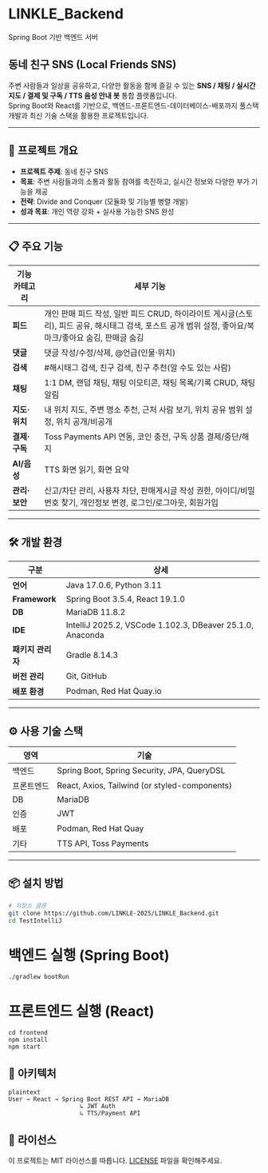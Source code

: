 # LINKLE_Backend
Spring Boot 기반 백엔드 서버

## 동네 친구 SNS (Local Friends SNS)

주변 사람들과 일상을 공유하고, 다양한 활동을 함께 즐길 수 있는 **SNS / 채팅 / 실시간 지도 / 결제 및 구독 / TTS 음성 안내 봇** 통합 플랫폼입니다.  
Spring Boot와 React를 기반으로, 백엔드-프론트엔드-데이터베이스-배포까지 풀스택 개발과 최신 기술 스택을 활용한 프로젝트입니다.

---

## 📌 프로젝트 개요

- **프로젝트 주제**: 동네 친구 SNS
- **목표**: 주변 사람들과의 소통과 활동 참여를 촉진하고, 실시간 정보와 다양한 부가 기능을 제공
- **전략**: Divide and Conquer (모듈화 및 기능별 병렬 개발)
- **성과 목표**: 개인 역량 강화 + 실사용 가능한 SNS 완성

---

## 📋 주요 기능

| 기능 카테고리 | 세부 기능 |
|--------------|----------|
| **피드** | 개인 판매 피드 작성, 일반 피드 CRUD, 하이라이트 게시글(스토리), 피드 공유, 해시태그 검색, 포스트 공개 범위 설정, 좋아요/북마크/좋아요 숨김, 판매글 숨김 |
| **댓글** | 댓글 작성/수정/삭제, @언급(인물·위치) |
| **검색** | #해시태그 검색, 친구 검색, 친구 추천(알 수도 있는 사람) |
| **채팅** | 1:1 DM, 랜덤 채팅, 채팅 이모티콘, 채팅 목록/기록 CRUD, 채팅 알림 |
| **지도·위치** | 내 위치 지도, 주변 명소 추천, 근처 사람 보기, 위치 공유 범위 설정, 위치 공개/비공개 |
| **결제·구독** | Toss Payments API 연동, 코인 충전, 구독 상품 결제/중단/해지 |
| **AI/음성** | TTS 화면 읽기, 화면 요약 |
| **관리·보안** | 신고/차단 관리, 사용자 차단, 판매게시글 작성 권한, 아이디/비밀번호 찾기, 개인정보 변경, 로그인/로그아웃, 회원가입 |

---

## 🛠 개발 환경

| 구분 | 상세 |
|------|------|
| **언어** | Java 17.0.6, Python 3.11 |
| **Framework** | Spring Boot 3.5.4, React 19.1.0 |
| **DB** | MariaDB 11.8.2 |
| **IDE** | IntelliJ 2025.2, VSCode 1.102.3, DBeaver 25.1.0, Anaconda |
| **패키지 관리자** | Gradle 8.14.3 |
| **버전 관리** | Git, GitHub |
| **배포 환경** | Podman, Red Hat Quay.io |

---
## ⚙ 사용 기술 스택
| 영역       | 기술                                      |
|------------|-------------------------------------------|
| 백엔드     | Spring Boot, Spring Security, JPA, QueryDSL |
| 프론트엔드 | React, Axios, Tailwind (or styled-components) |
| DB         | MariaDB                                   |
| 인증       | JWT                                       |
| 배포       | Podman, Red Hat Quay                      |
| 기타       | TTS API, Toss Payments                    |

---

## 📦 설치 방법

```bash
# 저장소 클론
git clone https://github.com/LINKLE-2025/LINKLE_Backend.git
cd TestIntelliJ
```

# 백엔드 실행 (Spring Boot)
```
./gradlew bootRun
```

# 프론트엔드 실행 (React)
```
cd frontend
npm install
npm start
```

## 🧱 아키텍처
```
plaintext
User → React → Spring Boot REST API → MariaDB
                    ↳ JWT Auth
                    ↳ TTS/Payment API
```

## 🪪 라이선스
이 프로젝트는 MIT 라이선스를 따릅니다. [LICENSE](./LICENSE) 파일을 확인해주세요.

